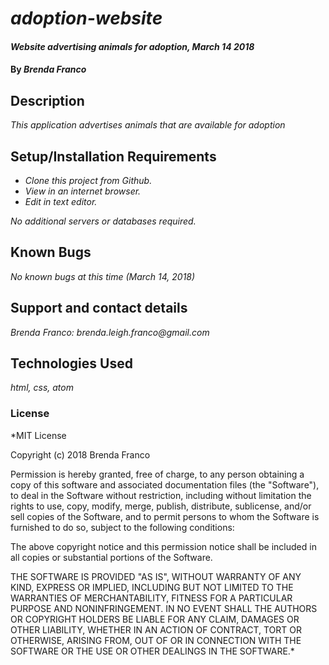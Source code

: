 # _adoption-website_

#### _Website advertising animals for adoption, March 14 2018_

#### By _**Brenda Franco**_

## Description

_This application advertises animals that are available for adoption_

## Setup/Installation Requirements

* _Clone this project from Github._
* _View in an internet browser._
* _Edit in text editor._

_No additional servers or databases required._

## Known Bugs

_No known bugs at this time (March 14, 2018)_

## Support and contact details

_Brenda Franco: brenda.leigh.franco@gmail.com_

## Technologies Used

_html, css, atom_

### License

*MIT License

Copyright (c) 2018 Brenda Franco

Permission is hereby granted, free of charge, to any person obtaining a copy
of this software and associated documentation files (the "Software"), to deal
in the Software without restriction, including without limitation the rights
to use, copy, modify, merge, publish, distribute, sublicense, and/or sell
copies of the Software, and to permit persons to whom the Software is
furnished to do so, subject to the following conditions:

The above copyright notice and this permission notice shall be included in all
copies or substantial portions of the Software.

THE SOFTWARE IS PROVIDED "AS IS", WITHOUT WARRANTY OF ANY KIND, EXPRESS OR
IMPLIED, INCLUDING BUT NOT LIMITED TO THE WARRANTIES OF MERCHANTABILITY,
FITNESS FOR A PARTICULAR PURPOSE AND NONINFRINGEMENT. IN NO EVENT SHALL THE
AUTHORS OR COPYRIGHT HOLDERS BE LIABLE FOR ANY CLAIM, DAMAGES OR OTHER
LIABILITY, WHETHER IN AN ACTION OF CONTRACT, TORT OR OTHERWISE, ARISING FROM,
OUT OF OR IN CONNECTION WITH THE SOFTWARE OR THE USE OR OTHER DEALINGS IN THE
SOFTWARE.*
